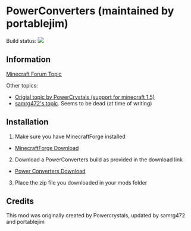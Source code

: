 PowerConverters (maintained by portablejim)
===================
Build status: ![](http://jamesmckay.id.au:8080/job/Power%20Converters/badge/icon)

Information
--
[Minecraft Forum Topic](http://www.minecraftforum.net/topic/2407074-164-powerconverters-originally-by-powercrystals)

Other topics:
* [Origial topic by PowerCrystals (support for minecraft 1.5)](http://www.minecraftforum.net/topic/1629898-0)
* [samrg472's topic](http://www.minecraftforum.net/topic/1695968-). Seems to be dead (at time of writing)

Installation
--
1. Make sure you have MinecraftForge installed
  * [MinecraftForge Download](http://files.minecraftforge.net/ "Download MinecraftForge")
2. Download a PowerConverters build as provided in the download link
  * [Power Converters Download](http://jamesmckay.id.au:8080/job/Power%20Converters/lastStableBuild/ "Download Power Converters")
3. Place the zip file you downloaded in your mods folder

Credits
--

This mod was originally created by Powercrystals, updated by samrg472 and portablejim
